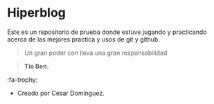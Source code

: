 # Hiperblog

Este es un repositorio de prueba donde estuve jugando y practicando acerca de las mejores practica y usos de git y github.

> Un gran poder con lleva una gran responsabilidad

> **Tio Ben.**

:fa-trophy:

* Creado por Cesar Dominguez.
